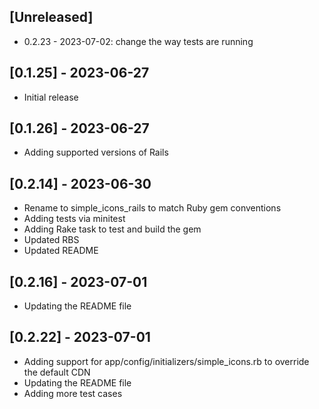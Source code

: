 ## [Unreleased]

 - 0.2.23 - 2023-07-02: change the way tests are running

## [0.1.25] - 2023-06-27

- Initial release

## [0.1.26] - 2023-06-27

- Adding supported versions of Rails

## [0.2.14] - 2023-06-30

- Rename to simple_icons_rails to match Ruby gem conventions
- Adding tests via minitest
- Adding Rake task to test and build the gem
- Updated RBS
- Updated README

## [0.2.16] - 2023-07-01

- Updating the README file

## [0.2.22] - 2023-07-01

- Adding support for app/config/initializers/simple_icons.rb to override the default CDN
- Updating the README file
- Adding more test cases